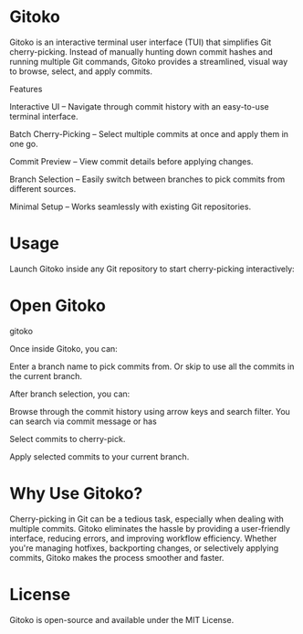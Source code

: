 # Gitoko

Gitoko is an interactive terminal user interface (TUI) that simplifies Git cherry-picking. Instead of manually hunting down commit hashes and running multiple Git commands, Gitoko provides a streamlined, visual way to browse, select, and apply commits.

Features

Interactive UI – Navigate through commit history with an easy-to-use terminal interface.

Batch Cherry-Picking – Select multiple commits at once and apply them in one go.

Commit Preview – View commit details before applying changes.

Branch Selection – Easily switch between branches to pick commits from different sources.

Minimal Setup – Works seamlessly with existing Git repositories.

# Usage

Launch Gitoko inside any Git repository to start cherry-picking interactively:

# Open Gitoko
gitoko

Once inside Gitoko, you can:

Enter a branch name to pick commits from. Or skip to use all the commits in the current branch.

After branch selection, you can:

Browse through the commit history using arrow keys and search filter.
You can search via commit message or has

Select commits to cherry-pick.

Apply selected commits to your current branch.

# Why Use Gitoko?

Cherry-picking in Git can be a tedious task, especially when dealing with multiple commits. Gitoko eliminates the hassle by providing a user-friendly interface, reducing errors, and improving workflow efficiency. Whether you're managing hotfixes, backporting changes, or selectively applying commits, Gitoko makes the process smoother and faster.

# License

Gitoko is open-source and available under the MIT License.

